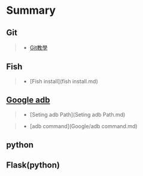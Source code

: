 # Summary

<!-- ## Overview -->


<!-- * [My Awesome API](README.md) -->

## Git

> * [Git教學](Git.md)

## Fish

> * [Fish install](fish install.md)

## [Google adb](Google/README.md)

> * [Seting adb Path](Seting adb Path.md)

> * [adb command](Google/adb command.md)

## python 



## Flask(python)